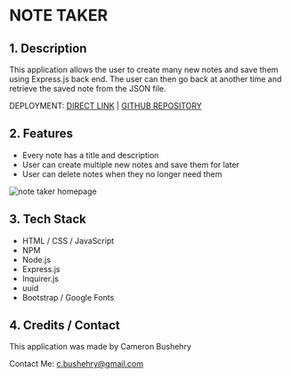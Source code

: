 # NOTE TAKER

## 1. Description
This application allows the user to create many new notes and save them using Express.js back end. The user can then go back at another time and retrieve the saved note from the JSON file.

DEPLOYMENT:
 [DIRECT LINK](https://note-taker-cbushehry.herokuapp.com/) | [GITHUB REPOSITORY](https://github.com/cbushehry/note-taker)

## 2. Features
 * Every note has a title and description
 * User can create multiple new notes and save them for later
 * User can delete notes when they no longer need them

 ![note taker homepage](assets/images/note-taker.PNG)

## 3. Tech Stack
 * HTML / CSS / JavaScript
 * NPM
 * Node.js
 * Express.js
 * Inquirer.js
 * uuid
 * Bootstrap / Google Fonts

## 4. Credits / Contact
This application was made by Cameron Bushehry

Contact Me: c.bushehry@gmail.com
